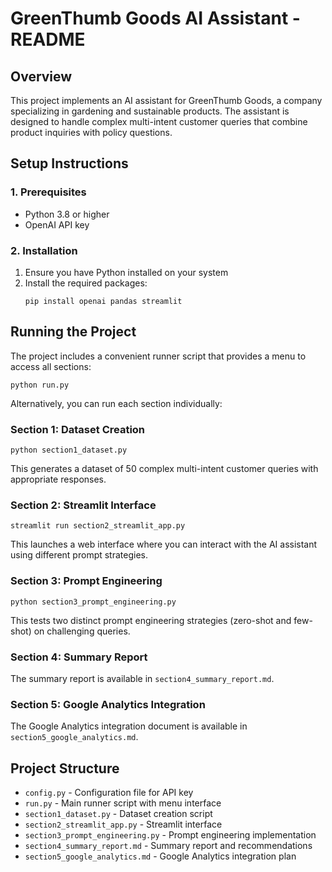 # GreenThumb Goods AI Assistant - README

## Overview
This project implements an AI assistant for GreenThumb Goods, a company specializing in gardening and sustainable products. The assistant is designed to handle complex multi-intent customer queries that combine product inquiries with policy questions.

## Setup Instructions

### 1. Prerequisites
- Python 3.8 or higher
- OpenAI API key

### 2. Installation
1. Ensure you have Python installed on your system
2. Install the required packages:
   ```
   pip install openai pandas streamlit
   ```



## Running the Project

The project includes a convenient runner script that provides a menu to access all sections:

```
python run.py
```

Alternatively, you can run each section individually:

### Section 1: Dataset Creation
```
python section1_dataset.py
```
This generates a dataset of 50 complex multi-intent customer queries with appropriate responses.

### Section 2: Streamlit Interface
```
streamlit run section2_streamlit_app.py
```
This launches a web interface where you can interact with the AI assistant using different prompt strategies.

### Section 3: Prompt Engineering
```
python section3_prompt_engineering.py
```
This tests two distinct prompt engineering strategies (zero-shot and few-shot) on challenging queries.

### Section 4: Summary Report
The summary report is available in `section4_summary_report.md`.

### Section 5: Google Analytics Integration
The Google Analytics integration document is available in `section5_google_analytics.md`.

## Project Structure
- `config.py` - Configuration file for API key
- `run.py` - Main runner script with menu interface
- `section1_dataset.py` - Dataset creation script
- `section2_streamlit_app.py` - Streamlit interface
- `section3_prompt_engineering.py` - Prompt engineering implementation
- `section4_summary_report.md` - Summary report and recommendations
- `section5_google_analytics.md` - Google Analytics integration plan

